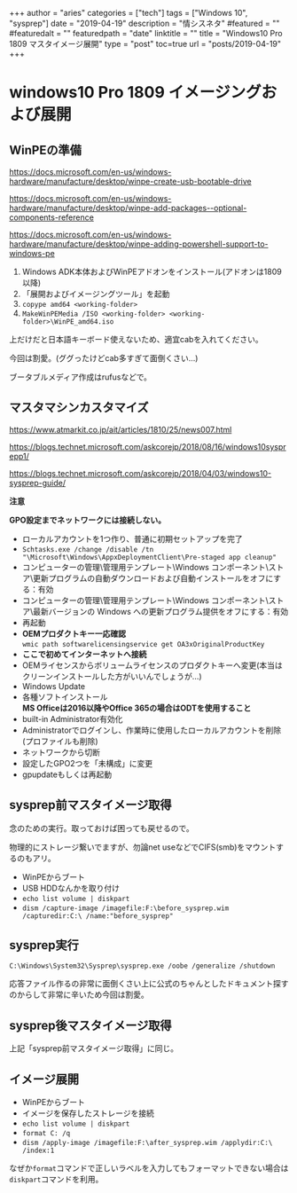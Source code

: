 +++
author = "aries"
categories = ["tech"]
tags = ["Windows 10", "sysprep"]
date = "2019-04-19"
description = "情シスネタ"
#featured = ""
#featuredalt = ""
featuredpath = "date"
linktitle = ""
title = "Windows10 Pro 1809 マスタイメージ展開"
type = "post"
toc=true
url = "posts/2019-04-19"
+++

# windows10 Pro 1809 イメージングおよび展開

## WinPEの準備

https://docs.microsoft.com/en-us/windows-hardware/manufacture/desktop/winpe-create-usb-bootable-drive

https://docs.microsoft.com/en-us/windows-hardware/manufacture/desktop/winpe-add-packages--optional-components-reference

https://docs.microsoft.com/en-us/windows-hardware/manufacture/desktop/winpe-adding-powershell-support-to-windows-pe

1. Windows ADK本体およびWinPEアドオンをインストール(アドオンは1809以降)
2. 「展開およびイメージングツール」を起動
3. `copype amd64 <working-folder>`
4. `MakeWinPEMedia /ISO <working-folder> <working-folder>\WinPE_amd64.iso`

上だけだと日本語キーボード使えないため、適宜cabを入れてください。

今回は割愛。(ググったけどcab多すぎて面倒くさい…)

ブータブルメディア作成はrufusなどで。

## マスタマシンカスタマイズ

https://www.atmarkit.co.jp/ait/articles/1810/25/news007.html

https://blogs.technet.microsoft.com/askcorejp/2018/08/16/windows10sysprepp1/

https://blogs.technet.microsoft.com/askcorejp/2018/04/03/windows10-sysprep-guide/

__注意__

__GPO設定までネットワークには接続しない。__

- ローカルアカウントを1つ作り、普通に初期セットアップを完了
- `Schtasks.exe /change /disable /tn "\Microsoft\Windows\AppxDeploymentClient\Pre-staged app cleanup"`
- コンピューターの管理\管理用テンプレート\Windows コンポーネント\ストア\更新プログラムの自動ダウンロードおよび自動インストールをオフにする：有効
- コンピューターの管理\管理用テンプレート\Windows コンポーネント\ストア\最新バージョンの Windows への更新プログラム提供をオフにする：有効
- 再起動
- __OEMプロダクトキー一応確認__<br>`wmic path softwarelicensingservice get OA3xOriginalProductKey`
- __ここで初めてインターネットへ接続__
- OEMライセンスからボリュームライセンスのプロダクトキーへ変更(本当はクリーンインストールした方がいいんでしょうが…)
- Windows Update
- 各種ソフトインストール<br>__MS Officeは2016以降やOffice 365の場合はODTを使用すること__
- built-in Administrator有効化
- Administratorでログインし、作業時に使用したローカルアカウントを削除(プロファイルも削除)
- ネットワークから切断
- 設定したGPO2つを「未構成」に変更
- gpupdateもしくは再起動

## sysprep前マスタイメージ取得

念のための実行。取っておけば困っても戻せるので。

物理的にストレージ繋いでますが、勿論net useなどでCIFS(smb)をマウントするのもアリ。

- WinPEからブート
- USB HDDなんかを取り付け
- `echo list volume | diskpart`
- `dism /capture-image /imagefile:F:\before_sysprep.wim /capturedir:C:\ /name:"before_sysprep"`

## sysprep実行

`C:\Windows\System32\Sysprep\sysprep.exe /oobe /generalize /shutdown`

応答ファイル作るの非常に面倒くさい上に公式のちゃんとしたドキュメント探すのからして非常に辛いため今回は割愛。

## sysprep後マスタイメージ取得

上記「sysprep前マスタイメージ取得」に同じ。

## イメージ展開

- WinPEからブート
- イメージを保存したストレージを接続
- `echo list volume | diskpart`
- `format C: /q`
- `dism /apply-image /imagefile:F:\after_sysprep.wim /applydir:C:\ /index:1`

なぜか`format`コマンドで正しいラベルを入力してもフォーマットできない場合は`diskpart`コマンドを利用。
